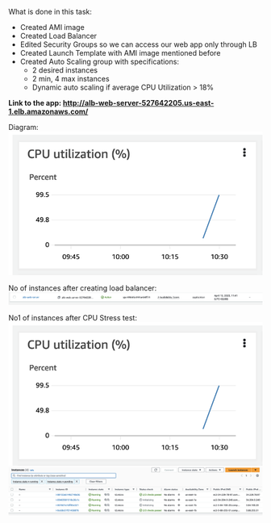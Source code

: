 What is done in this task:
- Created AMI image
- Created Load Balancer
- Edited Security Groups so we can access our web app only through LB
- Created Launch Template with AMI image mentioned before
- Created Auto Scaling group with specifications:
  - 2 desired instances
  - 2 min, 4 max instances
  - Dynamic auto scaling if average CPU Utilization > 18%

**Link to the app: http://alb-web-server-527642205.us-east-1.elb.amazonaws.com/**

Diagram:
![](Images/CPU_Utilization.png)

No of instances after creating load balancer:
![](Images/LoadBalancer.png)

No1 of instances after CPU Stress test:
![](Images/CPU_Utilization.png)
![](Images/Scaling_up.png)
